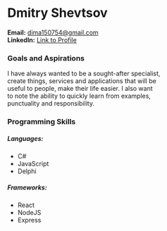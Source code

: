 # Dmitry Shevtsov

**Email:**          dima150754@gmail.com  
**LinkedIn:**       [Link to Profile](https://www.linkedin.com/in/dmitriy-shevtsov-a0b4911a2/)  


### Goals and Aspirations

I have always wanted to be a sought-after specialist,  
create things, services and applications that will be  
useful to people, make their life easier. I also want  
to note the ability to quickly learn from examples,  
punctuality and responsibility.


### Programming Skills 

##### Languages:

* C#
* JavaScript
* Delphi

##### Frameworks:

* React
* NodeJS
* Express

